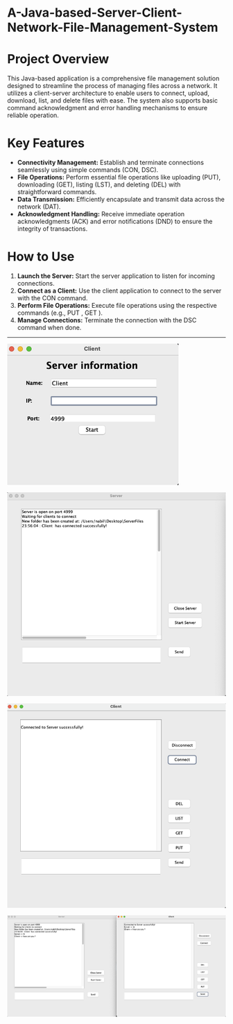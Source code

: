 # A-Java-based-Server-Client-Network-File-Management-System


# Project Overview

This Java-based application is a comprehensive file management solution designed to streamline the process of managing files across a network. It utilizes a client-server architecture to enable users to connect, upload, download, list, and delete files with ease. The system also supports basic command acknowledgment and error handling mechanisms to ensure reliable operation.

# Key Features

* **Connectivity Management:** Establish and terminate connections seamlessly using simple commands (CON, DSC).
* **File Operations:** Perform essential file operations like uploading (PUT), downloading (GET), listing (LST), and deleting (DEL) with straightforward commands.
* **Data Transmission:** Efficiently encapsulate and transmit data across the network (DAT).
* **Acknowledgment Handling:** Receive immediate operation acknowledgments (ACK) and error notifications (DND) to ensure the integrity of transactions.

# How to Use

1. **Launch the Server:** Start the server application to listen for incoming connections.
2. **Connect as a Client:** Use the client application to connect to the server with the CON command.
3. **Perform File Operations:** Execute file operations using the respective commands (e.g., PUT <filename>, GET <filename>).
4. **Manage Connections:** Terminate the connection with the DSC command when done.

***

![serverinfo](image/serverinfo.png)

![server](image/server.png)

![client](image/client.png)

![server-client](image/server-client.png)









